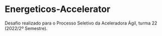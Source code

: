 # Energeticos-Accelerator
Desafio realizado para o Processo Seletivo da Aceleradora Ágil, turma 22 (2022/2º Semestre).
